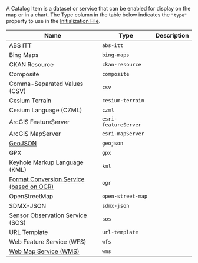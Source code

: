 A Catalog Item is a dataset or service that can be enabled for display on the map or in a chart.  The Type column in the table below indicates the `"type"` property to use in the [Initialization File](../customizing/initialization-files.md).

| Name | Type | Description |
|------|------|-------------|
| ABS ITT | `abs-itt` | |
| Bing Maps | `bing-maps` | |
| CKAN Resource | `ckan-resource` | |
| Composite | `composite` | |
| Comma-Separated Values (CSV) | `csv` | |
| Cesium Terrain | `cesium-terrain` | |
| Cesium Language (CZML) | `czml` | |
| ArcGIS FeatureServer | `esri-featureServer` | |
| ArcGIS MapServer | `esri-mapServer` | |
| [GeoJSON](catalog-type-details/geojson.md) | `geojson` | |
| GPX | `gpx` | |
| Keyhole Markup Language (KML) | `kml` | |
| [Format Conversion Service (based on OGR)](catalog-type-details/format-conversion-service.md) | `ogr` | |
| OpenStreetMap | `open-street-map` | |
| SDMX-JSON | `sdmx-json` | |
| Sensor Observation Service (SOS) | `sos` | |
| URL Template | `url-template` | |
| Web Feature Service (WFS) | `wfs` | |
| [Web Map Service (WMS)](catalog-type-details/web-map-service.md) | `wms` | |
